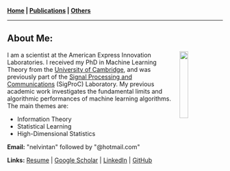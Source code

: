 **[Home](./) \| [Publications](./publications.html) \| [Others](./others.html)**

---

## About Me:

<img align="right" width="20%" height="auto" src="https://nelvintan.github.io/images/profile.jpg">

I am a scientist at the American Express Innovation Laboratories. I received my PhD in Machine Learning Theory from the [University of Cambridge](https://www.cam.ac.uk/), and was previously part of the [Signal Processing and Communications](https://www-sigproc.eng.cam.ac.uk/) (SigProC) Laboratory. My previous academic work investigates the fundamental limits and algorithmic performances of machine learning algorithms. The main themes are:
- Information Theory
- Statistical Learning
- High-Dimensional Statistics

**Email:** "nelvintan" followed by "@hotmail.com"

**Links:** [Resume](http://nelvintan.github.io/files/Resume.pdf) \| [Google Scholar](https://scholar.google.com/citations?user=TNkCP14AAAAJ&hl=en) \| [LinkedIn](https://www.linkedin.com/in/nelvin-tan-290377151/) \| [GitHub](https://github.com/nelvintan)
